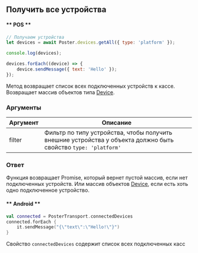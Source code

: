 ## Получить все устройства


<!-- tabs:start -->

#### ** POS **

```javascript
// Получаем устройства 
let devices = await Poster.devices.getAll({ type: 'platform' });

console.log(devices);

devices.forEach((device) => {
    device.sendMessage({ text: 'Hello' });
});
```

Метод возвращает список всех подключенных устройств к кассе. Возвращает массив объектов типа [Device](/docs/v3/pos/types/device).

### Аргументы

Аргумент | Описание
-------- | --------
filter | Фильтр по типу устройства, чтобы получить внешние устройства у объекта должно быть свойство `type: 'platform'`

### Ответ

Функция возвращает Promise, который вернет пустой массив, если нет подключенных устройств. 
Или массив объектов [Device](/docs/v3/pos/types/device), если есть хоть одно подключенное устройство.


#### ** Android **


```kotlin
val connected = PosterTransport.connectedDevices
connected.forEach {
    it.sendMessage("{\"text\":\"Hello!\"}")
}
```

Свойство `connectedDevices` содержит список всех подключенных касс

<!-- tabs:end -->
